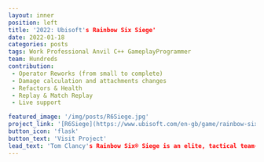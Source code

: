 ```yaml
---
layout: inner
position: left
title: '2022: Ubisoft's Rainbow Six Siege'
date: 2022-01-18
categories: posts
tags: Work Professional Anvil C++ GameplayProgrammer
team: Hundreds
contribution: 
 - Operator Reworks (from small to complete)
 - Damage calculation and attachments changes
 - Refactors & Health
 - Replay & Match Replay
 - Live support

featured_image: '/img/posts/R6Siege.jpg'
project_link: '[R6Siege](https://www.ubisoft.com/en-gb/game/rainbow-six/siege)'
button_icon: 'flask'
button_text: 'Visit Project'
lead_text: 'Tom Clancy's Rainbow Six® Siege is an elite, tactical team-based shooter where superior planning and execution triumph.'
---
```

